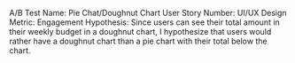 A/B Test Name: Pie Chat/Doughnut Chart
User Story Number: UI/UX Design
Metric: Engagement
Hypothesis: Since users can see their total amount in their weekly budget in a doughnut chart, I hypothesize that users would rather have a doughnut chart than a pie chart with their total below the chart.

